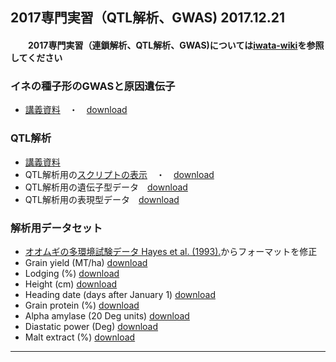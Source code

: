 ## 2017専門実習（QTL解析、GWAS) 2017.12.21 
#### 　　2017専門実習（連鎖解析、QTL解析、GWAS)については[iwata-wiki](https://sites.google.com/a/ut-biomet.org/iwata-wiki/xue-sheng-shi-xi2017-lian-suo-jie-xi-qtl-jie-xi-gwas)を参照してください　
### イネの種子形のGWASと原因遺伝子　
 - [講義資料](https://github.com/hkanegae/lecturematerials/blob/master/GWAS_exercise_171221.pdf)　・　[download](https://s3-ap-northeast-1.amazonaws.com/hkanegae/lecturematerials/GWAS_exercise_171221.pdf)
### QTL解析 
 - [講義資料](https://s3-ap-northeast-1.amazonaws.com/hkanegae/lecturematerials/rqtl.html)
  - QTL解析用の[スクリプトの表示](https://github.com/hkanegae/lecturematerials/blob/master/tutorial171221/rqtl.Rmd)　・　[download](https://s3-ap-northeast-1.amazonaws.com/hkanegae/lecturematerials/rqtl.Rmd)
  - QTL解析用の遺伝子型データ　[download](https://s3-ap-northeast-1.amazonaws.com/hkanegae/lecturematerials/geno_bc.csv)
  - QTL解析用の表現型データ　[download](https://s3-ap-northeast-1.amazonaws.com/hkanegae/lecturematerials/yield.csv)
### 解析用データセット
  - [オオムギの多環境試験データ Hayes et al. (1993).](https://wheat.pw.usda.gov/ggpages/SxM/phenotypes.html)からフォーマットを修正
  - Grain yield (MT/ha) [download](https://s3-ap-northeast-1.amazonaws.com/hkanegae/lecturematerials/yield.csv)
  - Lodging (%) [download](https://s3-ap-northeast-1.amazonaws.com/hkanegae/lecturematerials/lodging.csv)
  - Height (cm) [download](https://s3-ap-northeast-1.amazonaws.com/hkanegae/lecturematerials/height.csv)
  - Heading date (days after January 1) [download](https://s3-ap-northeast-1.amazonaws.com/hkanegae/lecturematerials/heading.csv)
  - Grain protein (%) [download](https://s3-ap-northeast-1.amazonaws.com/hkanegae/lecturematerials/grain.csv)
  - Alpha amylase (20 Deg units) [download](https://s3-ap-northeast-1.amazonaws.com/hkanegae/lecturematerials/amylase.csv)
  - Diastatic power (Deg) [download](https://s3-ap-northeast-1.amazonaws.com/hkanegae/lecturematerials/deg.csv)
  - Malt extract (%) [download](https://s3-ap-northeast-1.amazonaws.com/hkanegae/lecturematerials/malt.csv)
***
